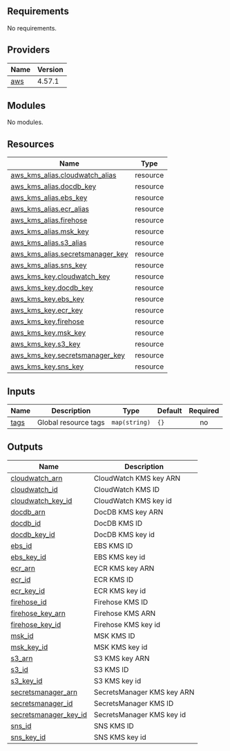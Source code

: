 <!-- BEGIN_AUTOMATED_TF_DOCS_BLOCK -->
## Requirements

No requirements.

## Providers

| Name | Version |
|------|---------|
| <a name="provider_aws"></a> [aws](#provider\_aws) | 4.57.1 |

## Modules

No modules.

## Resources

| Name | Type |
|------|------|
| [aws_kms_alias.cloudwatch_alias](https://registry.terraform.io/providers/hashicorp/aws/latest/docs/resources/kms_alias) | resource |
| [aws_kms_alias.docdb_key](https://registry.terraform.io/providers/hashicorp/aws/latest/docs/resources/kms_alias) | resource |
| [aws_kms_alias.ebs_key](https://registry.terraform.io/providers/hashicorp/aws/latest/docs/resources/kms_alias) | resource |
| [aws_kms_alias.ecr_alias](https://registry.terraform.io/providers/hashicorp/aws/latest/docs/resources/kms_alias) | resource |
| [aws_kms_alias.firehose](https://registry.terraform.io/providers/hashicorp/aws/latest/docs/resources/kms_alias) | resource |
| [aws_kms_alias.msk_key](https://registry.terraform.io/providers/hashicorp/aws/latest/docs/resources/kms_alias) | resource |
| [aws_kms_alias.s3_alias](https://registry.terraform.io/providers/hashicorp/aws/latest/docs/resources/kms_alias) | resource |
| [aws_kms_alias.secretsmanager_key](https://registry.terraform.io/providers/hashicorp/aws/latest/docs/resources/kms_alias) | resource |
| [aws_kms_alias.sns_key](https://registry.terraform.io/providers/hashicorp/aws/latest/docs/resources/kms_alias) | resource |
| [aws_kms_key.cloudwatch_key](https://registry.terraform.io/providers/hashicorp/aws/latest/docs/resources/kms_key) | resource |
| [aws_kms_key.docdb_key](https://registry.terraform.io/providers/hashicorp/aws/latest/docs/resources/kms_key) | resource |
| [aws_kms_key.ebs_key](https://registry.terraform.io/providers/hashicorp/aws/latest/docs/resources/kms_key) | resource |
| [aws_kms_key.ecr_key](https://registry.terraform.io/providers/hashicorp/aws/latest/docs/resources/kms_key) | resource |
| [aws_kms_key.firehose](https://registry.terraform.io/providers/hashicorp/aws/latest/docs/resources/kms_key) | resource |
| [aws_kms_key.msk_key](https://registry.terraform.io/providers/hashicorp/aws/latest/docs/resources/kms_key) | resource |
| [aws_kms_key.s3_key](https://registry.terraform.io/providers/hashicorp/aws/latest/docs/resources/kms_key) | resource |
| [aws_kms_key.secretsmanager_key](https://registry.terraform.io/providers/hashicorp/aws/latest/docs/resources/kms_key) | resource |
| [aws_kms_key.sns_key](https://registry.terraform.io/providers/hashicorp/aws/latest/docs/resources/kms_key) | resource |

## Inputs

| Name | Description | Type | Default | Required |
|------|-------------|------|---------|:--------:|
| <a name="input_tags"></a> [tags](#input\_tags) | Global resource tags | `map(string)` | `{}` | no |

## Outputs

| Name | Description |
|------|-------------|
| <a name="output_cloudwatch_arn"></a> [cloudwatch\_arn](#output\_cloudwatch\_arn) | CloudWatch KMS key ARN |
| <a name="output_cloudwatch_id"></a> [cloudwatch\_id](#output\_cloudwatch\_id) | CloudWatch KMS ID |
| <a name="output_cloudwatch_key_id"></a> [cloudwatch\_key\_id](#output\_cloudwatch\_key\_id) | CloudWatch KMS key id |
| <a name="output_docdb_arn"></a> [docdb\_arn](#output\_docdb\_arn) | DocDB KMS key ARN |
| <a name="output_docdb_id"></a> [docdb\_id](#output\_docdb\_id) | DocDB KMS ID |
| <a name="output_docdb_key_id"></a> [docdb\_key\_id](#output\_docdb\_key\_id) | DocDB KMS key id |
| <a name="output_ebs_id"></a> [ebs\_id](#output\_ebs\_id) | EBS KMS ID |
| <a name="output_ebs_key_id"></a> [ebs\_key\_id](#output\_ebs\_key\_id) | EBS KMS key id |
| <a name="output_ecr_arn"></a> [ecr\_arn](#output\_ecr\_arn) | ECR KMS key ARN |
| <a name="output_ecr_id"></a> [ecr\_id](#output\_ecr\_id) | ECR KMS ID |
| <a name="output_ecr_key_id"></a> [ecr\_key\_id](#output\_ecr\_key\_id) | ECR KMS key id |
| <a name="output_firehose_id"></a> [firehose\_id](#output\_firehose\_id) | Firehose KMS ID |
| <a name="output_firehose_key_arn"></a> [firehose\_key\_arn](#output\_firehose\_key\_arn) | Firehose KMS ARN |
| <a name="output_firehose_key_id"></a> [firehose\_key\_id](#output\_firehose\_key\_id) | Firehose KMS key id |
| <a name="output_msk_id"></a> [msk\_id](#output\_msk\_id) | MSK KMS ID |
| <a name="output_msk_key_id"></a> [msk\_key\_id](#output\_msk\_key\_id) | MSK KMS key id |
| <a name="output_s3_arn"></a> [s3\_arn](#output\_s3\_arn) | S3 KMS key ARN |
| <a name="output_s3_id"></a> [s3\_id](#output\_s3\_id) | S3 KMS ID |
| <a name="output_s3_key_id"></a> [s3\_key\_id](#output\_s3\_key\_id) | S3 KMS key id |
| <a name="output_secretsmanager_arn"></a> [secretsmanager\_arn](#output\_secretsmanager\_arn) | SecretsManager KMS key ARN |
| <a name="output_secretsmanager_id"></a> [secretsmanager\_id](#output\_secretsmanager\_id) | SecretsManager KMS ID |
| <a name="output_secretsmanager_key_id"></a> [secretsmanager\_key\_id](#output\_secretsmanager\_key\_id) | SecretsManager KMS key id |
| <a name="output_sns_id"></a> [sns\_id](#output\_sns\_id) | SNS KMS ID |
| <a name="output_sns_key_id"></a> [sns\_key\_id](#output\_sns\_key\_id) | SNS KMS key id |
<!-- END_AUTOMATED_TF_DOCS_BLOCK -->
